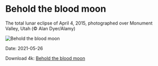 # Behold the blood moon

The total lunar eclipse of April 4, 2015, photographed over Monument Valley, Utah (© Alan Dyer/Alamy)

![Behold the blood moon](https://bing.com/th?id=OHR.TearDropEclipse_EN-US7861293677_UHD.jpg&rf=LaDigue_UHD.jpg&pid=hp&w=1024&h=576)

Date: 2021-05-26

Download 4k: [Behold the blood moon](https://bing.com/th?id=OHR.TearDropEclipse_EN-US7861293677_UHD.jpg&rf=LaDigue_UHD.jpg&pid=hp&w=3840&h=2160)

